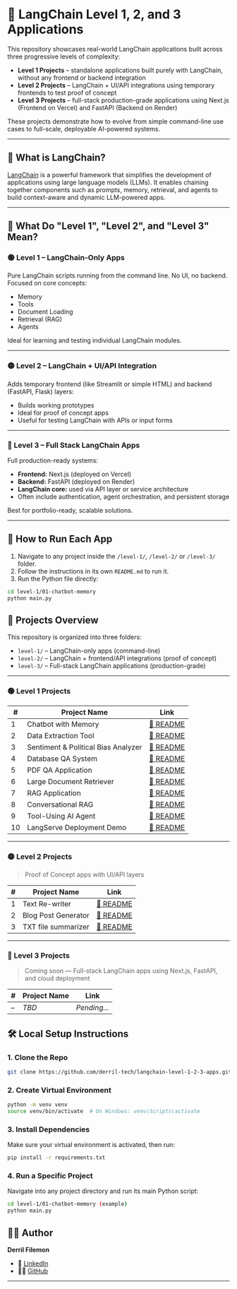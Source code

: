 # 🚀 LangChain Level 1, 2, and 3 Applications

This repository showcases real-world LangChain applications built across three progressive levels of complexity:

- **Level 1 Projects** – standalone applications built purely with LangChain, without any frontend or backend integration
- **Level 2 Projects** – LangChain + UI/API integrations using temporary frontends to test proof of concept
- **Level 3 Projects** – full-stack production-grade applications using Next.js (Frontend on Vercel) and FastAPI (Backend on Render)

These projects demonstrate how to evolve from simple command-line use cases to full-scale, deployable AI-powered systems.

---

## 🧠 What is LangChain?

[LangChain](https://www.langchain.com/) is a powerful framework that simplifies the development of applications using large language models (LLMs). It enables chaining together components such as prompts, memory, retrieval, and agents to build context-aware and dynamic LLM-powered apps.

---

## 🔰 What Do "Level 1", "Level 2", and "Level 3" Mean?

### 🟢 Level 1 – LangChain-Only Apps

Pure LangChain scripts running from the command line. No UI, no backend. Focused on core concepts:

- Memory
- Tools
- Document Loading
- Retrieval (RAG)
- Agents

Ideal for learning and testing individual LangChain modules.

---

### 🟡 Level 2 – LangChain + UI/API Integration

Adds temporary frontend (like Streamlit or simple HTML) and backend (FastAPI, Flask) layers:

- Builds working prototypes
- Ideal for proof of concept apps
- Useful for testing LangChain with APIs or input forms

---

### 🔴 Level 3 – Full Stack LangChain Apps

Full production-ready systems:

- **Frontend:** Next.js (deployed on Vercel)
- **Backend:** FastAPI (deployed on Render)
- **LangChain core:** used via API layer or service architecture
- Often include authentication, agent orchestration, and persistent storage

Best for portfolio-ready, scalable solutions.

---

## 🧪 How to Run Each App

1. Navigate to any project inside the `/level-1/`, `/level-2/` or `/level-3/` folder.
2. Follow the instructions in its own `README.md` to run it.
3. Run the Python file directly:

```bash
cd level-1/01-chatbot-memory
python main.py
```

## 📁 Projects Overview

This repository is organized into three folders:

- `level-1/` – LangChain-only apps (command-line)
- `level-2/` – LangChain + frontend/API integrations (proof of concept)
- `level-3/` – Full-stack LangChain applications (production-grade)

---

### 🟢 Level 1 Projects

| #   | Project Name                        | Link                                                        |
| --- | ----------------------------------- | ----------------------------------------------------------- |
| 1   | Chatbot with Memory                 | [📄 README](./level-1/01-simple-chatbot-memory/README.md)   |
| 2   | Data Extraction Tool                | [📄 README](./level-1/02-key-data-extraction/README.md)     |
| 3   | Sentiment & Political Bias Analyzer | [📄 README](./level-1/03-sentiment-bias-analyzer/README.md) |
| 4   | Database QA System                  | [📄 README](./level-1/04-database-qa/README.md)             |
| 5   | PDF QA Application                  | [📄 README](./level-1/05-pdf-qa/README.md)                  |
| 6   | Large Document Retriever            | [📄 README](./level-1/06-document-retriever/README.md)      |
| 7   | RAG Application                     | [📄 README](./level-1/07-rag-basic/README.md)               |
| 8   | Conversational RAG                  | [📄 README](./level-1/08-rag-conversational/README.md)      |
| 9   | Tool-Using AI Agent                 | [📄 README](./level-1/09-tool-using-agent/README.md)        |
| 10  | LangServe Deployment Demo           | [📄 README](./level-1/10-langserve-deployment/README.md)    |

---

### 🟡 Level 2 Projects

> Proof of Concept apps with UI/API layers

| #   | Project Name        | Link                                                    |
| --- | ------------------- | ------------------------------------------------------- |
| 1   | Text Re-writer      | [📄 README](./level-2/01-text-rewriter/README.md)       |
| 2   | Blog Post Generator | [📄 README](./level-2/02-blog-post-generator/README.md) |
| 3   | TXT file summarizer | [📄 README](./level-2/03-txt-file-summarizer/README.md) |

---

### 🔴 Level 3 Projects

> Coming soon — Full-stack LangChain apps using Next.js, FastAPI, and cloud deployment

| #   | Project Name | Link         |
| --- | ------------ | ------------ |
| –   | _TBD_        | _Pending..._ |

## 🛠️ Local Setup Instructions

### 1. Clone the Repo

```bash
git clone https://github.com/derril-tech/langchain-level-1-2-3-apps.git

```

### 2. Create Virtual Environment

```bash
python -m venv venv
source venv/bin/activate  # On Windows: venv\Scripts\activate
```

### 3. Install Dependencies

Make sure your virtual environment is activated, then run:

```bash
pip install -r requirements.txt
```

### 4. Run a Specific Project

Navigate into any project directory and run its main Python script:

```bash
cd level-1/01-chatbot-memory (example)
python main.py
```

## 🙋‍♂️ Author

**Derril Filemon**

- 🔗 [LinkedIn](https://www.linkedin.com/in/derril-filemon-a31715319)
- 🧑‍💻 [GitHub](https://github.com/derril-tech)

---
